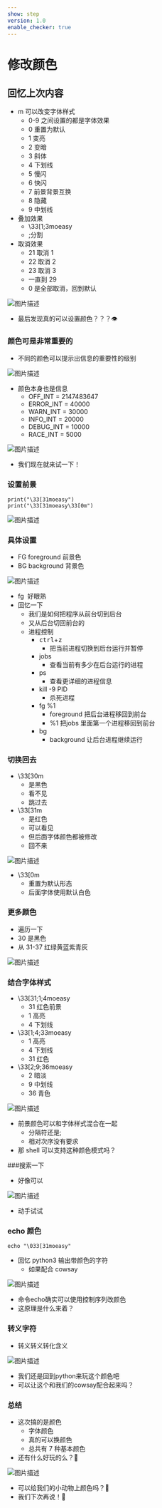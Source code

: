 ```yaml
---
show: step
version: 1.0
enable_checker: true
---
```


# 修改颜色

## 回忆上次内容

- m 可以改变字体样式
  - 0-9 之间设置的都是字体效果
  - 0 重置为默认
  - 1 变亮
  - 2 变暗
  - 3 斜体
  - 4 下划线
  - 5 慢闪
  - 6 快闪
  - 7 前景背景互换
  - 8 隐藏
  - 9 中划线
- 叠加效果
  - \33[1;3moeasy
  - ;分割
- 取消效果
  - 21 取消 1
  - 22 取消 2
  - 23 取消 3
  - 一直到 29
  - 0 是全部取消，回到默认

![图片描述](https://doc.shiyanlou.com/courses/uid1190679-20220830-1661868302576)

- 最后发现真的可以设置颜色？？？👁

### 颜色可是非常重要的

- 不同的颜色可以提示出信息的重要性的级别

![图片描述](https://doc.shiyanlou.com/courses/uid1190679-20210306-1615035947673)

- 颜色本身也是信息
  - OFF_INT = 2147483647
  - ERROR_INT = 40000
  - WARN_INT = 30000
  - INFO_INT = 20000
  - DEBUG_INT = 10000
  - RACE_INT = 5000

![图片描述](https://doc.shiyanlou.com/courses/uid1190679-20220212-1644673289111)

- 我们现在就来试一下！

### 设置前景

```python3
print("\33[31moeasy")
print("\33[31moeasy\33[0m")
```

![图片描述](https://doc.shiyanlou.com/courses/uid1190679-20210225-1614229099255)

### 具体设置

- FG foreground 前景色
- BG background 背景色

![图片描述](https://doc.shiyanlou.com/courses/uid1190679-20210225-1614227808523)

- fg  好眼熟
- 回忆一下
	- 我们是如何把程序从前台切到后台
	- 又从后台切回前台的
	- 进程控制
	  - <kbd>ctrl</kbd>+<kbd>z</kbd>
		- 把当前进程切换到后台运行并暂停
	  - jobs
		- 查看当前有多少在后台运行的进程
	  - ps
		- 查看更详细的进程信息
	  - kill -9 PID
		- 杀死进程
	  - fg %1
		- foreground 把后台进程移回到前台
		- %1 把jobs 里面第一个进程移回到前台 
	  - bg 
		- background 让后台进程继续运行

### 切换回去
- \33[30m 
	- 是黑色
	- 看不见
	- 跳过去
- \33[31m 
	- 是红色
	- 可以看见
	- 但后面字体颜色都被修改
	- 回不来

![图片描述](https://doc.shiyanlou.com/courses/uid1190679-20210225-1614228070105)


- \33[0m 
	- 重置为默认形态
	- 后面字体使用默认白色

### 更多颜色

- 遍历一下
- 30 是黑色
- 从 31-37 红绿黄蓝紫青灰

![图片描述](https://doc.shiyanlou.com/courses/uid1190679-20210225-1614228204847)

### 结合字体样式

- \33[31;1;4moeasy
  - 31 红色前景
  - 1 高亮
  - 4 下划线
- \33[1;4;33moeasy
  - 1 高亮
  - 4 下划线
  - 31 红色
- \33[2;9;36moeasy
  - 2 暗淡
  - 9 中划线
  - 36 青色

![图片描述](https://doc.shiyanlou.com/courses/uid1190679-20210225-1614228417361)


- 前景颜色可以和字体样式混合在一起
	- 分隔符还是;
	- 相对次序没有要求
- 那 shell 可以支持这种颜色模式吗？

###搜索一下

- 好像可以

![图片描述](https://doc.shiyanlou.com/courses/uid1190679-20210307-1615082195339)

- 动手试试

### echo 颜色

```shell
echo "\033[31moeasy"
```

- 回忆 python3 输出带颜色的字符
	- 如果配合 cowsay

![图片描述](https://doc.shiyanlou.com/courses/uid1190679-20220910-1662794508601)

- 命令echo确实可以使用控制序列改颜色
- 这原理是什么来着？

### 转义字符

- 转义转义转化含义

![图片描述](https://doc.shiyanlou.com/courses/uid1190679-20230101-1672561027118)

- 我们还是回到python来玩这个颜色吧
- 可以让这个和我们的cowsay配合起来吗？

### 总结

- 这次搞的是颜色
	- 字体颜色
	- 真的可以换颜色
	- 总共有 7 种基本颜色
- 还有什么好玩的么？🤔

![图片描述](https://doc.shiyanlou.com/courses/uid1190679-20210924-1632457941215)

- 可以给我们的小动物上颜色吗？🤔
- 我们下次再说！👋
